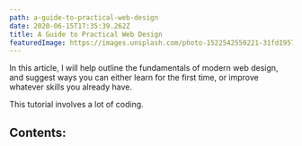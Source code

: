 ```yaml
---
path: a-guide-to-practical-web-design
date: 2020-06-15T17:35:39.262Z
title: A Guide to Practical Web Design
featuredImage: https://images.unsplash.com/photo-1522542550221-31fd19575a2d?ixlib=rb-1.2.1&auto=format&fit=crop&w=1050&q=80
---
```

In this article, I will help outline the fundamentals of modern web design, and suggest ways you can either learn for the first time, or improve whatever skills you already have.

This tutorial involves a lot of coding. 

## Contents: